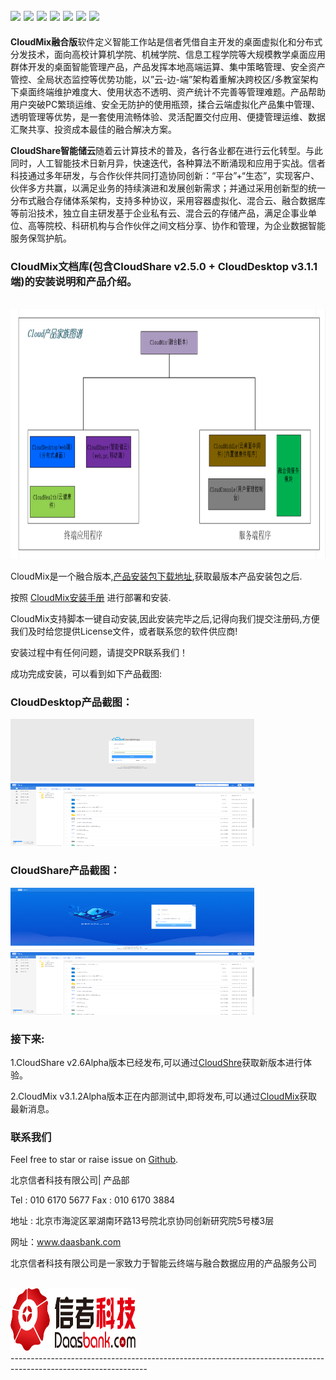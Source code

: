 <img src='https://img.shields.io/badge/ubuntu%20-v16.04-blue'></img>
<img src='https://img.shields.io/badge/CSharp-2.1%2B-brightgreen.svg'></img>
<img src='https://img.shields.io/badge/asp.net%20core-v2.2.401-green'></img>
<img src='https://img.shields.io/badge/CSharp-.NET%20Framework%204.8-yellowgreen'></img>
<img src='https://img.shields.io/badge/build-passing-green'></img>
<img src='https://img.shields.io/badge/docs-passing-green'></img>
<img src='https://img.shields.io/badge/cloudshare-v2.6.0--alpha%2Cv2.5.0--passing-yellowgreen'></img>
<br>
-------------------------------------------------------------------------------------------------------------------------------


**CloudMix融合版**软件定义智能工作站是信者凭借自主开发的桌面虚拟化和分布式分发技术，面向高校计算机学院、机械学院、信息工程学院等大规模教学桌面应用群体开发的桌面智能管理产品，产品发挥本地高端运算、集中策略管理、安全资产管控、全局状态监控等优势功能，以”云-边-端”架构着重解决跨校区/多教室架构下桌面终端维护难度大、使用状态不透明、资产统计不完善等管理难题。产品帮助用户突破PC繁琐运维、安全无防护的使用瓶颈，揉合云端虚拟化产品集中管理、透明管理等优势，是一套使用流畅体验、灵活配置交付应用、便捷管理运维、数据汇聚共享、投资成本最佳的融合解决方案。

**CloudShare智能储云**随着云计算技术的普及，各行各业都在进行云化转型。与此同时，人工智能技术日新月异，快速迭代，各种算法不断涌现和应用于实战。信者科技通过多年研发，与合作伙伴共同打造协同创新：“平台”+“生态”，实现客户、伙伴多方共赢，以满足业务的持续演进和发展创新需求；并通过采用创新型的统一分布式融合存储体系架构，支持多种协议，采用容器虚拟化、混合云、融合数据库等前沿技术，独立自主研发基于企业私有云、混合云的存储产品，满足企事业单位、高等院校、科研机构与合作伙伴之间文档分享、协作和管理，为企业数据智能服务保驾护航。


### CloudMix文档库(包含CloudShare v2.5.0 + CloudDesktop v3.1.1 端)的安装说明和产品介绍。
<br>
<a href="http://www.daasbank.com"><img src="image/CloudMix.png" width="600" height="400" /></a>
</br>

CloudMix是一个融合版本,[产品安装包下载地址](https://github.com/XINZHEKEJI/CloudDesktop/releases),获取最版本产品安装包之后.

按照 [CloudMix安装手册]( ClOUDMix-ZCH/智能储云与桌面B端融合版安装手册-power%20by%20信者科技.docx) 进行部署和安装.

CloudMix支持脚本一键自动安装,因此安装完毕之后,记得向我们提交注册码,方便我们及时给您提供License文件，或者联系您的软件供应商!

安装过程中有任何问题，请提交PR联系我们！

成功完成安装，可以看到如下产品截图:

### CloudDesktop产品截图：

<a href="http://www.daasbank.com"><img src="image/CloudDesktop-登录.png" width="390" height="100" /></a>
<a href="http://www.daasbank.com"><img src="image/CloudShare-主页.png" width="390" height="100" /></a>

### CloudShare产品截图：

<a href="http://www.daasbank.com"><img src="image/CloudShare-登录.png" width="390" height="100" /></a>
<a href="http://www.daasbank.com"><img src="image/CloudShare-主页.png" width="390" height="100" /></a>

### 接下来:

  1.CloudShare v2.6Alpha版本已经发布,可以通过[CloudShre](https://github.com/XINZHEKEJI/CloudShare)获取新版本进行体验。
  
  2.CloudMix v3.1.2Alpha版本正在内部测试中,即将发布,可以通过[CloudMix](https://github.com/XINZHEKEJI/CloudMix)获取最新消息。
  
### 联系我们

Feel free to star or raise issue on [Github](https://github.com/XINZHEKEJI/CloudDocument).

北京信者科技有限公司| 产品部

Tel : 010 6170 5677   Fax : 010 6170 3884

地址 : 北京市海淀区翠湖南环路13号院北京协同创新研究院5号楼3层

网址：www.daasbank.com

北京信者科技有限公司是一家致力于智能云终端与融合数据应用的产品服务公司

<br>
<a href="http://www.daasbank.com"><img src="image/logo.png" width="200" height="100" /></a>
</br>
----------------------------------------------------------------------------------------------------------------
